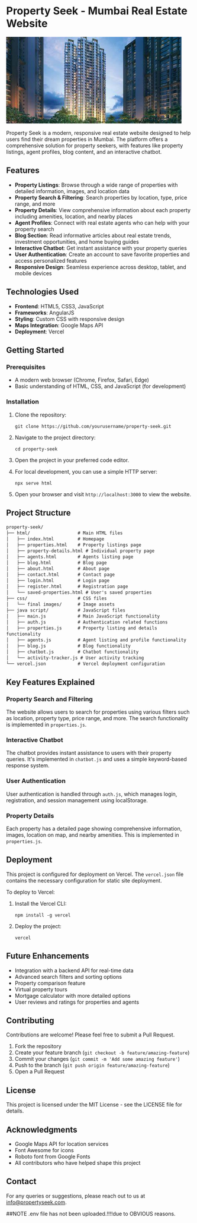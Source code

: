 # Property Seek - Mumbai Real Estate Website

![Property Seek Logo](html/random.svg?height=100&width=100)

Property Seek is a modern, responsive real estate website designed to help users find their dream properties in Mumbai. The platform offers a comprehensive solution for property seekers, with features like property listings, agent profiles, blog content, and an interactive chatbot.

## Features

- **Property Listings**: Browse through a wide range of properties with detailed information, images, and location data
- **Property Search & Filtering**: Search properties by location, type, price range, and more
- **Property Details**: View comprehensive information about each property including amenities, location, and nearby places
- **Agent Profiles**: Connect with real estate agents who can help with your property search
- **Blog Section**: Read informative articles about real estate trends, investment opportunities, and home buying guides
- **Interactive Chatbot**: Get instant assistance with your property queries
- **User Authentication**: Create an account to save favorite properties and access personalized features
- **Responsive Design**: Seamless experience across desktop, tablet, and mobile devices

## Technologies Used

- **Frontend**: HTML5, CSS3, JavaScript
- **Frameworks**: AngularJS
- **Styling**: Custom CSS with responsive design
- **Maps Integration**: Google Maps API
- **Deployment**: Vercel

## Getting Started

### Prerequisites

- A modern web browser (Chrome, Firefox, Safari, Edge)
- Basic understanding of HTML, CSS, and JavaScript (for development)

### Installation

1. Clone the repository:
   ```
   git clone https://github.com/yourusername/property-seek.git
   ```

2. Navigate to the project directory:
   ```
   cd property-seek
   ```

3. Open the project in your preferred code editor.

4. For local development, you can use a simple HTTP server:
   ```
   npx serve html
   ```

5. Open your browser and visit `http://localhost:3000` to view the website.

## Project Structure

```
property-seek/
├── html/                  # Main HTML files
│   ├── index.html         # Homepage
│   ├── properties.html    # Property listings page
│   ├── property-details.html # Individual property page
│   ├── agents.html        # Agents listing page
│   ├── blog.html          # Blog page
│   ├── about.html         # About page
│   ├── contact.html       # Contact page
│   ├── login.html         # Login page
│   ├── register.html      # Registration page
│   └── saved-properties.html # User's saved properties
├── css/                   # CSS files
│   └── final images/      # Image assets
├── java script/           # JavaScript files
│   ├── main.js            # Main JavaScript functionality
│   ├── auth.js            # Authentication related functions
│   ├── properties.js      # Property listing and details functionality
│   ├── agents.js          # Agent listing and profile functionality
│   ├── blog.js            # Blog functionality
│   ├── chatbot.js         # Chatbot functionality
│   └── activity-tracker.js # User activity tracking
└── vercel.json            # Vercel deployment configuration
```

## Key Features Explained

### Property Search and Filtering

The website allows users to search for properties using various filters such as location, property type, price range, and more. The search functionality is implemented in `properties.js`.

### Interactive Chatbot

The chatbot provides instant assistance to users with their property queries. It's implemented in `chatbot.js` and uses a simple keyword-based response system.

### User Authentication

User authentication is handled through `auth.js`, which manages login, registration, and session management using localStorage.

### Property Details

Each property has a detailed page showing comprehensive information, images, location on map, and nearby amenities. This is implemented in `properties.js`.

## Deployment

This project is configured for deployment on Vercel. The `vercel.json` file contains the necessary configuration for static site deployment.

To deploy to Vercel:

1. Install the Vercel CLI:
   ```
   npm install -g vercel
   ```

2. Deploy the project:
   ```
   vercel
   ```

## Future Enhancements

- Integration with a backend API for real-time data
- Advanced search filters and sorting options
- Property comparison feature
- Virtual property tours
- Mortgage calculator with more detailed options
- User reviews and ratings for properties and agents

## Contributing

Contributions are welcome! Please feel free to submit a Pull Request.

1. Fork the repository
2. Create your feature branch (`git checkout -b feature/amazing-feature`)
3. Commit your changes (`git commit -m 'Add some amazing feature'`)
4. Push to the branch (`git push origin feature/amazing-feature`)
5. Open a Pull Request

## License

This project is licensed under the MIT License - see the LICENSE file for details.

## Acknowledgments

- Google Maps API for location services
- Font Awesome for icons
- Roboto font from Google Fonts
- All contributors who have helped shape this project

## Contact

For any queries or suggestions, please reach out to us at info@propertyseek.com. 


##NOTE
.env file has not been uploaded.!!!!due to OBVIOUS reasons.
